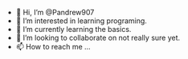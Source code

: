 - 👋 Hi, I’m @Pandrew907
- 👀 I’m interested in learning programing.
- 🌱 I’m currently learning the basics.
- 💞️ I’m looking to collaborate on not really sure yet.
- 📫 How to reach me ...

<!---
Pandrew907/Pandrew907 is a ✨ special ✨ repository because its `README.md` (this file) appears on your GitHub profile.
You can click the Preview link to take a look at your changes.
--->
